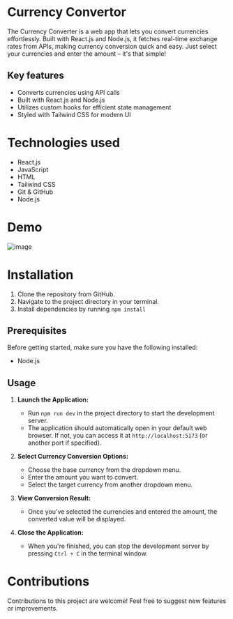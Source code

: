 # Currency Convertor

The Currency Converter is a web app that lets you convert currencies effortlessly. Built with React.js and Node.js, it fetches real-time exchange rates from APIs, making currency conversion quick and easy. Just select your currencies and enter the amount – it's that simple!

## Key features

- Converts currencies using API calls
- Built with React.js and Node.js
- Utilizes custom hooks for efficient state  management
- Styled with Tailwind CSS for modern UI

# Technologies used

- React.js
- JavaScript
- HTML
- Tailwind CSS
- Git & GitHub
- Node.js

# Demo

![image](https://github.com/saakshikobarne/Currency-convertor/assets/115942356/07c04087-7af7-4468-baa1-cf2688b6aae2)


# Installation

1. Clone the repository from GitHub.
2. Navigate to the project directory in your terminal.
3. Install dependencies by running 
`npm install`

## Prerequisites
Before getting started, make sure you have the following installed:
- Node.js

## Usage
1. **Launch the Application:**
   - Run `npm run dev` in the project directory to start the development server.
   - The application should automatically open in your default web browser. If not, you can access it at `http://localhost:5173` (or another port if specified).

2. **Select Currency Conversion Options:**
   - Choose the base currency from the dropdown menu.
   - Enter the amount you want to convert.
   - Select the target currency from another dropdown menu.

3. **View Conversion Result:**
   - Once you've selected the currencies and entered the amount, the converted value will be displayed.

4. **Close the Application:**
   - When you're finished, you can stop the development server by pressing `Ctrl + C` in the terminal window.

# Contributions

Contributions to this project are welcome! Feel free to suggest new features or improvements.





